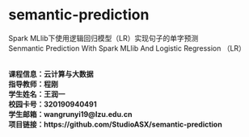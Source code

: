 # semantic-prediction

Spark MLlib下使用逻辑回归模型（LR）实现句子的单字预测
<br>
Senmantic Prediction With Spark MLlib And Logistic Regression （LR）

<br>
<div style="font-weight:bold"> 课程信息：云计算与大数据
<br>
<div style="font-weight:bold"> 指导教师：程刚
<br>
<div style="font-weight:bold"> 学生姓名：王润一
<br>
<div style="font-weight:bold"> 校园卡号：320190940491
<br>
<div style="font-weight:bold"> 学生邮箱：wangrunyi19@lzu.edu.cn
<br>
<div style="font-weight:bold"> 项目链接：https://github.com/StudioASX/semantic-prediction
